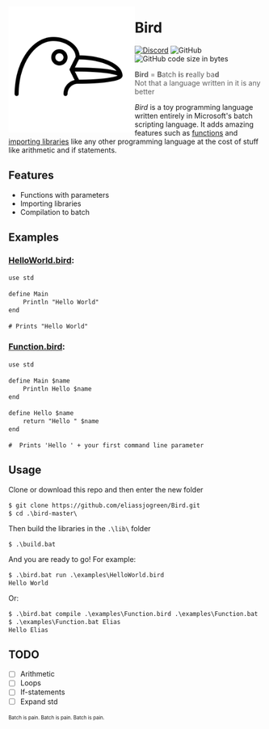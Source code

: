 <img src="./assets/bird_dark.svg" height="250" align="left"></img>

# Bird
[![Discord](https://img.shields.io/discord/491348922367868938.svg?label=Discord)](https://discord.gg/HE7bccW) ![GitHub](https://img.shields.io/github/license/eliassjogreen/Bird.svg) ![GitHub code size in bytes](https://img.shields.io/github/languages/code-size/eliassjogreen/Bird.svg)
> **Bird** = **B**atch **i**s **r**eally ba**d**  
> Not that a language written in it is any better 

*Bird* is a toy programming language written entirely in Microsoft's batch scripting language. It adds amazing features such as [functions](examples/Function.bird) and [importing libraries](examples/HelloWorld.bird) like any other programming language at the cost of stuff like arithmetic and if statements.

## Features
* Functions with parameters
* Importing libraries
* Compilation to batch

## Examples
### [HelloWorld.bird](examples/HelloWorld.bird):
```
use std

define Main
    Println "Hello World"
end

# Prints "Hello World"
```
### [Function.bird](examples/Function.bird):
```
use std

define Main $name
    Println Hello $name
end

define Hello $name
    return "Hello " $name
end

#  Prints 'Hello ' + your first command line parameter
```

## Usage
Clone or download this repo and then enter the new folder
```console
$ git clone https://github.com/eliassjogreen/Bird.git
$ cd .\bird-master\
```
Then build the libraries in the `.\lib\` folder
```console
$ .\build.bat
```
And you are ready to go! For example:
```console
$ .\bird.bat run .\examples\HelloWorld.bird
Hello World
```
Or:
```console
$ .\bird.bat compile .\examples\Function.bird .\examples\Function.bat
$ .\examples\Function.bat Elias
Hello Elias
```

## TODO
- [ ] Arithmetic
- [ ] Loops
- [ ] If-statements
- [ ] Expand std

<sub><sup>Batch is pain. Batch is pain. Batch is pain.</sup></sub>

